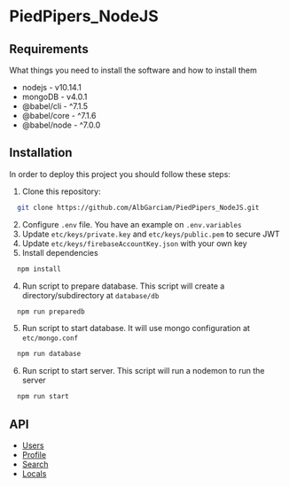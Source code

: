 # PiedPipers_NodeJS

## Requirements

What things you need to install the software and how to install them

- nodejs - v10.14.1
- mongoDB - v4.0.1
- @babel/cli - ^7.1.5
- @babel/core - ^7.1.6
- @babel/node - ^7.0.0

## Installation

In order to deploy this project you should follow these steps:

1. Clone this repository:

```bash
  git clone https://github.com/AlbGarciam/PiedPipers_NodeJS.git
```

2. Configure `.env` file. You have an example on `.env.variables`
3. Update `etc/keys/private.key` and `etc/keys/public.pem` to secure JWT
4. Update `etc/keys/firebaseAccountKey.json` with your own key
5. Install dependencies

```bash
  npm install
```

4. Run script to prepare database. This script will create a directory/subdirectory at `database/db`

```bash
  npm run preparedb
```

5. Run script to start database. It will use mongo configuration at `etc/mongo.conf`

```bash
  npm run database
```

6. Run script to start server. This script will run a nodemon to run the server

```bash
  npm run start
```

## API

- [Users](./docs/user.md)
- [Profile](./docs/profile.md)
- [Search](./docs/search.md)
- [Locals](./docs/local.md)
